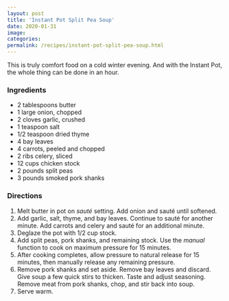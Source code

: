 ```yaml
---
layout: post
title: 'Instant Pot Split Pea Soup'
date: 2020-01-31
image:
categories:
permalink: /recipes/instant-pot-split-pea-soup.html
---
```


This is truly comfort food on a cold winter evening. And with the Instant Pot, the whole thing can be done in an hour.

### Ingredients

- 2 tablespoons butter
- 1 large onion, chopped
- 2 cloves garlic, crushed
- 1 teaspoon salt
- 1/2 teaspoon dried thyme
- 4 bay leaves
- 4 carrots, peeled and chopped
- 2 ribs celery, sliced
- 12 cups chicken stock
- 2 pounds split peas
- 3 pounds smoked pork shanks

### Directions

1. Melt butter in pot on _sauté_ setting. Add onion and sauté until softened.
2. Add garlic, salt, thyme, and bay leaves. Continue to sauté for another minute. Add carrots and celery and sauté for an additional minute.
3. Deglaze the pot with 1/2 cup stock.
4. Add split peas, pork shanks, and remaining stock. Use the _manual_ function to cook on maximum pressure for 15 minutes.
5. After cooking completes, allow pressure to natural release for 15 minutes, then manually release any remaining pressure.
6. Remove pork shanks and set aside. Remove bay leaves and discard. Give soup a few quick stirs to thicken. Taste and adjust seasoning. Remove meat from pork shanks, chop, and stir back into soup.
7. Serve warm.
